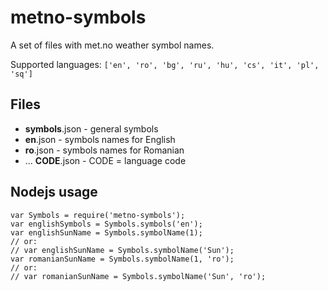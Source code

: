 # metno-symbols

A set of files with met.no weather symbol names.

Supported languages: `['en', 'ro', 'bg', 'ru', 'hu', 'cs', 'it', 'pl', 'sq']`

## Files

- **symbols**.json - general symbols
- **en**.json - symbols names for English
- **ro**.json - symbols names for Romanian
- ... **CODE**.json - CODE = language code


## Nodejs usage
```
var Symbols = require('metno-symbols');
var englishSymbols = Symbols.symbols('en');
var englishSunName = Symbols.symbolName(1);
// or:
// var englishSunName = Symbols.symbolName('Sun');
var romanianSunName = Symbols.symbolName(1, 'ro');
// or:
// var romanianSunName = Symbols.symbolName('Sun', 'ro');
```
